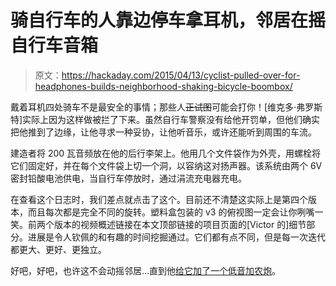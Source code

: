# 骑自行车的人靠边停车拿耳机，邻居在摇自行车音箱

> 原文：<https://hackaday.com/2015/04/13/cyclist-pulled-over-for-headphones-builds-neighborhood-shaking-bicycle-boombox/>

戴着耳机四处骑车不是最安全的事情；那些人~~正试图~~可能会打你！[维克多·弗罗斯特]实际上因为这样做被拦了下来。虽然自行车警察没有给他开罚单，但他们确实把他推到了边缘，让他寻求一种妥协，让他听音乐，或许还能听到周围的车流。

建造者将 200 瓦音频放在他的后行李架上。他用几个文件袋作为外壳，用螺栓将它们固定好，并在每个文件袋上切一个洞，以容纳这对扬声器。该系统由两个 6V 密封铅酸电池供电，当自行车停放时，通过涓流充电器充电。

在查看这个日志时，我们差点就点击了这个。目前还不清楚这实际上是第四个版本，而且每次都是完全不同的旋转。塑料盒包装的 v3 的俯视图一定会让你咧嘴一笑。前两个版本的视频概述链接在本文顶部链接的项目页面的[Victor 的]细节部分。进展是令人钦佩的和有趣的时间挖掘通过。它们都有点不同，但是每一次迭代都更大、更好、更独立。

好吧，好吧，也许这不会动摇邻居…直到他[给它加了一个低音加农炮](http://hackaday.com/2014/09/07/let-the-bass-cannon-kick-it/)。